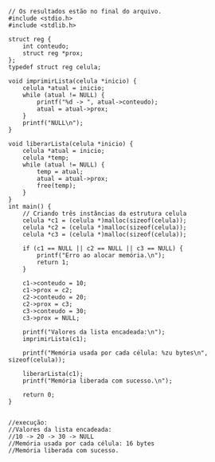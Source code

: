    // Os resultados estão no final do arquivo.
    #include <stdio.h>
    #include <stdlib.h>
    
    struct reg {
        int conteudo;
        struct reg *prox;
    };
    typedef struct reg celula;
    
    void imprimirLista(celula *inicio) {
        celula *atual = inicio;
        while (atual != NULL) {
            printf("%d -> ", atual->conteudo);
            atual = atual->prox;
        }
        printf("NULL\n");
    }
    
    void liberarLista(celula *inicio) {
        celula *atual = inicio;
        celula *temp;
        while (atual != NULL) {
            temp = atual;
            atual = atual->prox;
            free(temp);  
        }
    }
    int main() {
        // Criando três instâncias da estrutura celula
        celula *c1 = (celula *)malloc(sizeof(celula));
        celula *c2 = (celula *)malloc(sizeof(celula));
        celula *c3 = (celula *)malloc(sizeof(celula));
    
        if (c1 == NULL || c2 == NULL || c3 == NULL) {
            printf("Erro ao alocar memória.\n");
            return 1;
        }
    
        c1->conteudo = 10;
        c1->prox = c2;
        c2->conteudo = 20;
        c2->prox = c3;
        c3->conteudo = 30;
        c3->prox = NULL;
    
        printf("Valores da lista encadeada:\n");
        imprimirLista(c1);
    
        printf("Memória usada por cada célula: %zu bytes\n", sizeof(celula));
    
        liberarLista(c1);
        printf("Memória liberada com sucesso.\n");
    
        return 0;
    }
    
    
    //execução: 
    //Valores da lista encadeada:
    //10 -> 20 -> 30 -> NULL
    //Memória usada por cada célula: 16 bytes
    //Memória liberada com sucesso.
